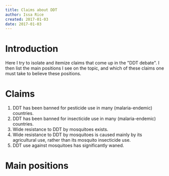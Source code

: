 ```yaml
---
title: Claims about DDT
author: Issa Rice
created: 2017-01-03
date: 2017-01-03
---
```


# Introduction

Here I try to isolate and itemize claims that come up in the "DDT debate".
I then list the main positions I see on the topic, and which of these claims
one must take to believe these positions.

# Claims

1. DDT has been banned for pesticide use in many (malaria-endemic) countries.
2. DDT has been banned for insecticide use in many (malaria-endemic) countries.
3. Wide resistance to DDT by mosquitoes exists.
4. Wide resistance to DDT by mosquitoes is caused mainly by its agricultural
   use, rather than its mosquito insecticide use.
5. DDT use against mosquitoes has significantly waned.

# Main positions
